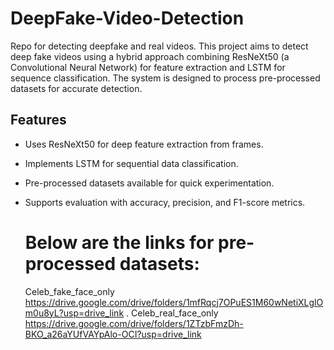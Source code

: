 # DeepFake-Video-Detection
Repo for detecting deepfake and real videos.
This project aims to detect deep fake videos using a hybrid approach combining ResNeXt50 (a Convolutional Neural Network) for feature extraction and LSTM for sequence classification. The system is designed to process pre-processed datasets for accurate detection.


## Features

- Uses  ResNeXt50 for deep feature extraction from frames.
- Implements LSTM for sequential data classification.
- Pre-processed datasets available for quick experimentation.
- Supports evaluation with accuracy, precision, and F1-score metrics.

  # Below are the links for pre-processed datasets:

   Celeb_fake_face_only  https://drive.google.com/drive/folders/1mfRqcj7OPuES1M60wNetiXLglOm0u8yL?usp=drive_link .
   Celeb_real_face_only  https://drive.google.com/drive/folders/1ZTzbFmzDh-BKO_a26aYUfVAYpAlo-OCI?usp=drive_link
